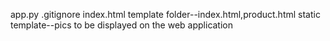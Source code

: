 app.py
.gitignore
index.html
template folder--index.html,product.html
static template--pics to be displayed on the web application


